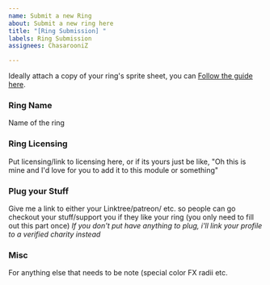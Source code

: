 ```yaml
---
name: Submit a new Ring
about: Submit a new ring here
title: "[Ring Submission] "
labels: Ring Submission
assignees: ChasarooniZ

---
```


Ideally attach a copy of your ring's sprite sheet, you can [Follow the guide here](https://github.com/ChasarooniZ/More-Dynamic-Token-Rings?tab=readme-ov-file#creating-new-rings).

### Ring Name
Name of the ring

### Ring Licensing
Put licensing/link to licensing here, or if its yours just be like, "Oh this is mine and I'd love for you to add it to this module or something"

### Plug your Stuff
 Give me a link to either your Linktree/patreon/ etc. so people can go checkout your stuff/support you if they like your ring (you only need to fill out this part once)
 _If you don't put have anything to plug, i'll link your profile to a verified charity instead_

### Misc
For anything else that needs to be note (special color FX radii etc.

